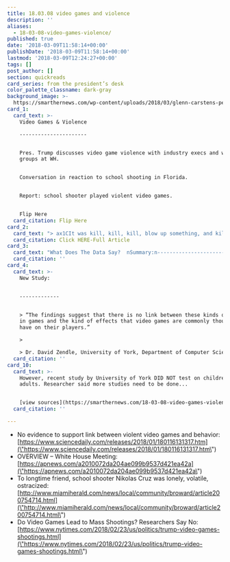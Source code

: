 ```yaml
---
title: 18.03.08 video games and violence
description: ''
aliases:
  - 18-03-08-video-games-violence/
published: true
date: '2018-03-09T11:58:14+00:00'
publishDate: '2018-03-09T11:58:14+00:00'
lastmod: '2018-03-09T12:24:27+00:00'
tags: []
post_author: []
section: quickreads
card_series: from the president’s desk
color_palette_classname: dark-gray
background_image: >-
  https://smarthernews.com/wp-content/uploads/2018/03/glenn-carstens-peters-204767-unsplash-scaled.jpg
card_1:
  card_text: >-
    Video Games & Violence

    ----------------------


    Pres. Trump discusses video game violence with industry execs and watchdog
    groups at WH.


    Conversation in reaction to school shooting in Florida.


    Report: school shooter played violent video games.


    Flip Here
  card_citation: Flip Here
card_2:
  card_text: "> ax1CIt was kill, kill, kill, blow up something, and kill some more, all day.”n> n> Paul Gold, neighbor to school shooter, who said shooter played violent video games for up to 15 hours a day.nn[Click HERE-Full Article](http://www.miamiherald.com/news/local/community/broward/article200754714.html)"
  card_citation: Click HERE-Full Article
card_3:
  card_text: "What Does The Data Say?  nSummary:n----------------------------------nnStudies do NOT show direct link between ax1Cgamingax1D and violence.nnSome studies show an increase in emotion or aggression but NOT necessarily acting on it.nnCommunities with large amount of ax1Cgamers”, also can have low levels of gun violence (example: Japan)."
  card_citation: ''
card_4:
  card_text: >-
    New Study:  


    -------------


    > “The findings suggest that there is no link between these kinds of realism
    in games and the kind of effects that video games are commonly thought to
    have on their players.”

    > 

    > Dr. David Zendle, University of York, Department of Computer Science
  card_citation: ''
card_10:
  card_text: >-
    However, recent study by University of York DID NOT test on children; only
    adults. Researcher said more studies need to be done...


    [view sources](https://smarthernews.com/18-03-08-video-games-violence/)
  card_citation: ''

---
```

*   No evidence to support link between violent video games and behavior: [https://www.sciencedaily.com/releases/2018/01/180116131317.htm](\"https://www.sciencedaily.com/releases/2018/01/180116131317.htm\")
*   OVERVIEW – White House Meeting: [https://apnews.com/a2010072da204ae099b9537d421ea42a](\"https://apnews.com/a2010072da204ae099b9537d421ea42a\")
*   To longtime friend, school shooter Nikolas Cruz was lonely, volatile, ostracized: [http://www.miamiherald.com/news/local/community/broward/article200754714.html](\"http://www.miamiherald.com/news/local/community/broward/article200754714.html\")
*   Do Video Games Lead to Mass Shootings? Researchers Say No: [https://www.nytimes.com/2018/02/23/us/politics/trump-video-games-shootings.html](\"https://www.nytimes.com/2018/02/23/us/politics/trump-video-games-shootings.html\")